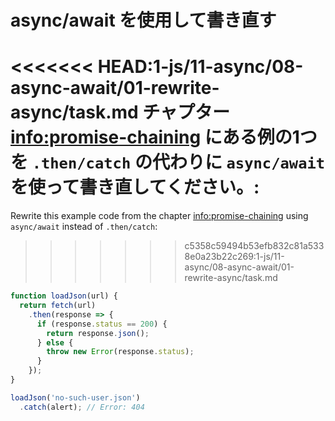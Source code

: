 
# async/await を使用して書き直す

<<<<<<< HEAD:1-js/11-async/08-async-await/01-rewrite-async/task.md
チャプター <info:promise-chaining> にある例の1つを `.then/catch` の代わりに `async/await` を使って書き直してください。: 
=======
Rewrite this example code from the chapter <info:promise-chaining> using `async/await` instead of `.then/catch`:
>>>>>>> c5358c59494b53efb832c81a5338e0a23b22c269:1-js/11-async/08-async-await/01-rewrite-async/task.md

```js run
function loadJson(url) {
  return fetch(url)
    .then(response => {
      if (response.status == 200) {
        return response.json();
      } else {
        throw new Error(response.status);
      }
    });
}

loadJson('no-such-user.json')
  .catch(alert); // Error: 404
```
